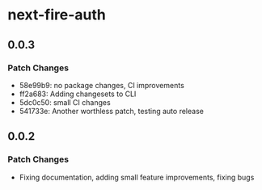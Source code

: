 # next-fire-auth

## 0.0.3

### Patch Changes

- 58e99b9: no package changes, CI improvements
- ff2a683: Adding changesets to CLI
- 5dc0c50: small CI changes
- 541733e: Another worthless patch, testing auto release

## 0.0.2

### Patch Changes

- Fixing documentation, adding small feature improvements, fixing bugs
